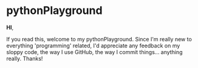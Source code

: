 # pythonPlayground

**HI**,

If you read this, welcome to my pythonPlayground.
Since I'm really new to everything 'programming' related, I'd appreciate any feedback on my sloppy code, the way I use GitHub, the way I commit things... anything really. Thanks!


